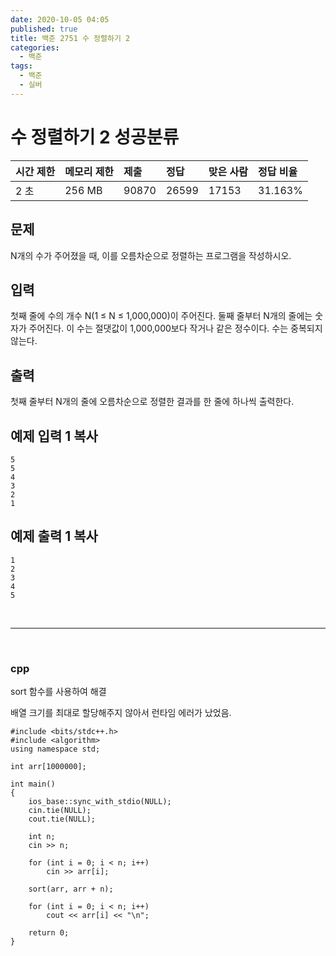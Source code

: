 ```yaml
---
date: 2020-10-05 04:05
published: true
title: 백준 2751 수 정렬하기 2
categories:
  - 백준
tags:
  - 백준
  - 실버
---
```






# 수 정렬하기 2 성공분류

| 시간 제한 | 메모리 제한 | 제출  | 정답  | 맞은 사람 | 정답 비율 |
| :-------- | :---------- | :---- | :---- | :-------- | :-------- |
| 2 초      | 256 MB      | 90870 | 26599 | 17153     | 31.163%   |

## 문제

N개의 수가 주어졌을 때, 이를 오름차순으로 정렬하는 프로그램을 작성하시오.

## 입력

첫째 줄에 수의 개수 N(1 ≤ N ≤ 1,000,000)이 주어진다. 둘째 줄부터 N개의 줄에는 숫자가 주어진다. 이 수는 절댓값이 1,000,000보다 작거나 같은 정수이다. 수는 중복되지 않는다.

## 출력

첫째 줄부터 N개의 줄에 오름차순으로 정렬한 결과를 한 줄에 하나씩 출력한다.

## 예제 입력 1 복사

```
5
5
4
3
2
1
```

## 예제 출력 1 복사

```
1
2
3
4
5
```

<br>

---

<br>

### cpp

sort 함수를 사용하여 해결

배열 크기를 최대로 할당해주지 않아서 런타임 에러가 났었음.



```
#include <bits/stdc++.h>
#include <algorithm>
using namespace std;

int arr[1000000];

int main()
{
	ios_base::sync_with_stdio(NULL);
	cin.tie(NULL);
	cout.tie(NULL);

	int n;
	cin >> n;
	
	for (int i = 0; i < n; i++)
		cin >> arr[i];
	
	sort(arr, arr + n);

	for (int i = 0; i < n; i++)
		cout << arr[i] << "\n";

	return 0;
}

```


